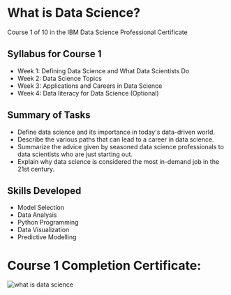 # What is Data Science?
Course 1 of 10 in the IBM Data Science Professional Certificate
## Syllabus for Course 1
- Week 1: Defining Data Science and What Data Scientists Do
- Week 2: Data Science Topics
- Week 3: Applications and Careers in Data Science
- Week 4: Data literacy for Data Science (Optional)
## Summary of Tasks
- Define data science and its importance in today's data-driven world.
- Describe the various paths that can lead to a career in data science.
- Summarize the advice given by seasoned data science professionals to data scientists who are just starting out.
- Explain why data science is considered the most in-demand job in the 21st century.
## Skills Developed
- Model Selection
- Data Analysis
- Python Programming
- Data Visualization
- Predictive Modelling
# Course 1 Completion Certificate:
![what is data science](https://github.com/KailaniBailey/IBM-Data-Science-Professional-Certificate/assets/158431578/5e1f3e15-dbd5-4ff4-9049-2cb3a158d8d8)

